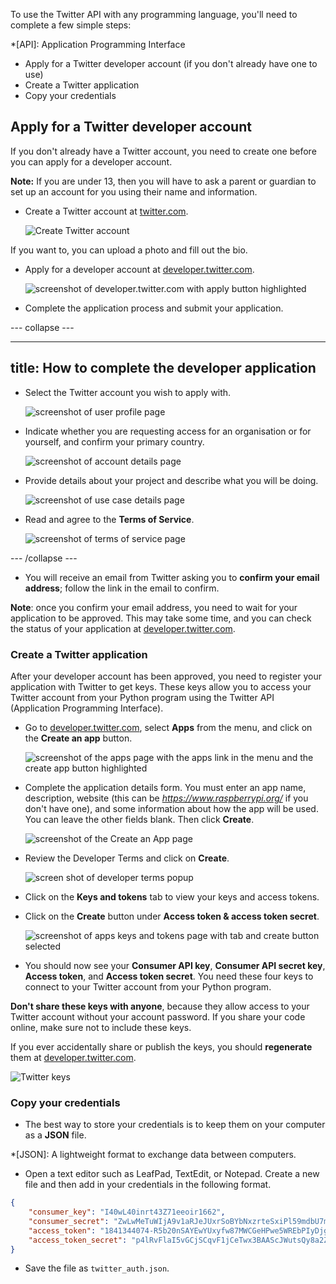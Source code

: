 To use the Twitter API with any programming language, you'll need to complete a few simple steps:

*[API]: Application Programming Interface

  - Apply for a Twitter developer account (if you don't already have one to use)
  - Create a Twitter application
  - Copy your credentials

## Apply for a Twitter developer account

If you don't already have a Twitter account, you need to create one before you can apply for a developer account.

**Note:** If you are under 13, then you will have to ask a parent or guardian to set up an account for you using their name and information.

- Create a Twitter account at [twitter.com](https://twitter.com).

    ![Create Twitter account](images/create-twitter.png)

If you want to, you can upload a photo and fill out the bio.

- Apply for a developer account at [developer.twitter.com](https://developer.twitter.com).

    ![screenshot of developer.twitter.com with apply button highlighted](images/apply_developer1.png)

- Complete the application process and submit your application.

--- collapse ---

---
title: How to complete the developer application
---

- Select the Twitter account you wish to apply with.

    ![screenshot of user profile page](images/apply_developer2.png)

- Indicate whether you are requesting access for an organisation or for yourself, and confirm your primary country.

    ![screenshot of account details page](images/apply_developer3.png)

- Provide details about your project and describe what you will be doing.

    ![screenshot of use case details page](images/apply_developer4.png)

- Read and agree to the **Terms of Service**.

    ![screenshot of terms of service page](images/apply_developer5.png)

--- /collapse ---

- You will receive an email from Twitter asking you to **confirm your email address**; follow the link in the email to confirm.

**Note**: once you confirm your email address, you need to wait for your application to be approved. This may take some time, and you can check the status of your application at [developer.twitter.com](https://developer.twitter.com).

### Create a Twitter application

After your developer account has been approved, you need to register your application with Twitter to get keys. These keys allow you to access your Twitter account from your Python program using the Twitter API (Application Programming Interface).

- Go to [developer.twitter.com](https://developer.twitter.com), select **Apps** from the menu, and click on the **Create an app** button.

    ![screenshot of the apps page with the apps link in the menu and the create app button highlighted](images/create_app1.png)

- Complete the application details form. You must enter an app name, description, website (this can be *https://www.raspberrypi.org/* if you don't have one), and some information about how the app will be used. You can leave the other fields blank. Then click **Create**.

    ![screenshot of the Create an App page](images/create_app2.png)

- Review the Developer Terms and click on **Create**.

    ![screen shot of developer terms popup](images/create_app3.png)

- Click on the **Keys and tokens** tab to view your keys and access tokens.

- Click on the **Create** button under **Access token & access token secret**.

    ![screenshot of apps keys and tokens page with tab and create button selected](images/create_app4.png)

- You should now see your **Consumer API key**, **Consumer API secret key**, **Access token**, and **Access token secret**. You need these four keys to connect to your Twitter account from your Python program.

**Don't share these keys with anyone**, because they allow access to your Twitter account without your account password. If you share your code online, make sure not to include these keys. 

If you ever accidentally share or publish the keys, you should **regenerate** them at [developer.twitter.com](https://developer.twitter.com).

![Twitter keys](images/create_app5.png)

### Copy your credentials

- The best way to store your credentials is to keep them on your computer as a **JSON** file.

*[JSON]: A lightweight format to exchange data between computers.

- Open a text editor such as LeafPad, TextEdit, or Notepad. Create a new file and then add in your credentials in the following format.

```json
{
    "consumer_key": "I40wL40inrt43Z71eeoir1662",
    "consumer_secret": "ZwLwMeTuWIjA9v1aRJeJUxrSoBYbNxzrteSxiPl59mdbU7mS0b",
    "access_token": "1841344074-R5b20nSAYEwYUxyfw87MWCGeHPwe5WREbPIyDjg",
    "access_token_secret": "p4lRvFlaI5vGCjSCqvF1jCeTwx3BAAScJWutsQy8a2ZOFP"
}
```
- Save the file as `twitter_auth.json`.

